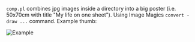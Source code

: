 ```comp.pl``` combines jpg images inside a directory into a big poster (i.e. 50x70cm with title "My life on one sheet"). Using Image Magics ```convert -draw ...``` command.
Example thumb:

![Example](https://raw.githubusercontent.com/eiselekd/stitchposter/master/t/thumb.jpg)


